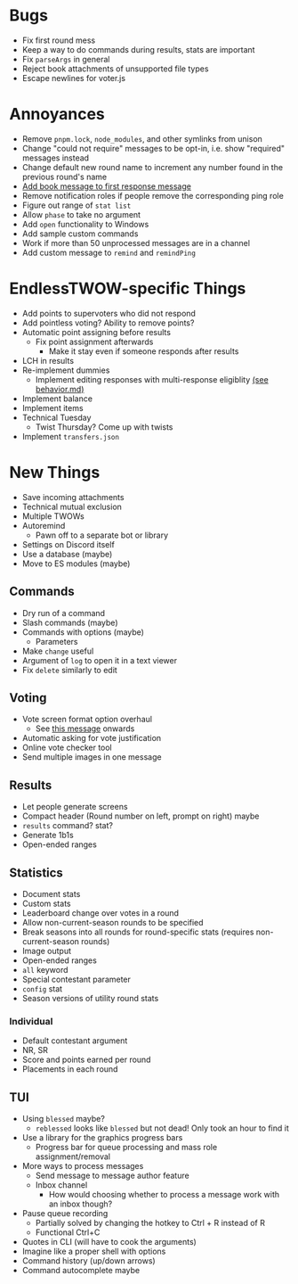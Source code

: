 # Bugs
- Fix first round mess
- Keep a way to do commands during results, stats are important
- Fix `parseArgs` in general
- Reject book attachments of unsupported file types
- Escape newlines for voter.js

# Annoyances
- Remove `pnpm.lock`, `node_modules`, and other symlinks from unison
- Change "could not require" messages to be opt-in, i.e. show "required" messages instead
- Change default new round name to increment any number found in the previous round's name
- [Add book message to first response message](behavior.md#first-response-message)
- Remove notification roles if people remove the corresponding ping role
- Figure out range of `stat list`
- Allow `phase` to take no argument
- Add `open` functionality to Windows
- Add sample custom commands
- Work if more than 50 unprocessed messages are in a channel
- Add custom message to `remind` and `remindPing`

# EndlessTWOW-specific Things
- Add points to supervoters who did not respond
- Add pointless voting? Ability to remove points?
- Automatic point assigning before results
	- Fix point assignment afterwards
		- Make it stay even if someone responds after results
- LCH in results
- Re-implement dummies
	- Implement editing responses with multi-response eligiblity [(see behavior.md)](behavior.md#editing-behavior)
- Implement balance
- Implement items
- Technical Tuesday
	- Twist Thursday? Come up with twists
- Implement `transfers.json`

# New Things
- Save incoming attachments
- Technical mutual exclusion
- Multiple TWOWs
- Autoremind
	- Pawn off to a separate bot or library
- Settings on Discord itself
- Use a database (maybe)
- Move to ES modules (maybe)

## Commands
- Dry run of a command
- Slash commands (maybe)
- Commands with options (maybe)
	- Parameters
- Make `change` useful
- Argument of `log` to open it in a text viewer
- Fix `delete` similarly to edit

## Voting
- Vote screen format option overhaul
	- See [this message](https://discord.com/channels/813499612080898070/822498108969713675/1145685387646349312) onwards
- Automatic asking for vote justification
- Online vote checker tool
- Send multiple images in one message

## Results
- Let people generate screens
- Compact header (Round number on left, prompt on right) maybe
- `results` command? stat?
- Generate 1b1s
- Open-ended ranges

## Statistics
- Document stats
- Custom stats
- Leaderboard change over votes in a round
- Allow non-current-season rounds to be specified
- Break seasons into all rounds for round-specific stats (requires non-current-season rounds)
- Image output
- Open-ended ranges
- `all` keyword
- Special contestant parameter
- `config` stat
- Season versions of utility round stats

### Individual
- Default contestant argument
- NR, SR
- Score and points earned per round
- Placements in each round

## TUI
- Using `blessed` maybe?
	- `reblessed` looks like `blessed` but not dead! Only took an hour to find it
- Use a library for the graphics progress bars
	- Progress bar for queue processing and mass role assignment/removal
- More ways to process messages
	- Send message to message author feature
	- Inbox channel
		- How would choosing whether to process a message work with an inbox though?
- Pause queue recording
	- Partially solved by changing the hotkey to Ctrl + R instead of R
	- Functional Ctrl+C
- Quotes in CLI (will have to cook the arguments)
- Imagine like a proper shell with options
- Command history (up/down arrows)
- Command autocomplete maybe